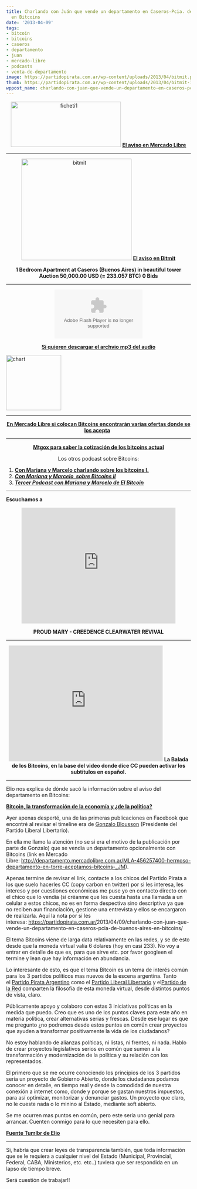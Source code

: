 ```yaml
---
title: Charlando con Juán que vende un departamento en Caseros-Pcia. de Buenos Aires
  en Bitcoins
date: '2013-04-09'
tags:
- bitcoin
- bitcoins
- caseros
- departamento
- juan
- mercado-libre
- podcasts
- venta-de-departamento
image: https://partidopirata.com.ar/wp-content/uploads/2013/04/bitmit.png
thumb: https://partidopirata.com.ar/wp-content/uploads/2013/04/bitmit-150x150.png
wppost_name: charlando-con-juan-que-vende-un-departamento-en-caseros-pcia-de-buenos-aires-en-bitcoins
---
```


<p style="text-align: center;"><a href="https://partidopirata.com.ar/wp-content/uploads/2013/04/ficheti1.png"><img class="aligncenter size-medium wp-image-9079" alt="ficheti1" src="https://partidopirata.com.ar/wp-content/uploads/2013/04/ficheti1-300x123.png" width="300" height="123" /></a>
<strong><a href="http://departamento.mercadolibre.com.ar/MLA-456257400-hermoso-departamento-en-torre-aceptamos-bitcoins-_JM" target="_blank">El aviso en Mercado Libre</a></strong></p>


<hr />
<p style="text-align: center;"><a href="https://partidopirata.com.ar/wp-content/uploads/2013/04/bitmit.png"><img class="aligncenter size-medium wp-image-9080" alt="bitmit" src="https://partidopirata.com.ar/wp-content/uploads/2013/04/bitmit-300x276.png" width="300" height="276" /></a>
<strong><a href="https://www.bitmit.net/en/q/?q=caseros" target="_blank">El aviso en Bitmit</a></strong></p>
<p style="text-align: center;"><strong>1 Bedroom Apartment at Caseros (Buenos Aires) in beautiful tower</strong>
<strong> Auction 50,000.00 USD (= 233.057 BTC)</strong>
<strong> 0 Bids</strong></p>


<hr />

<center>
<object id="player1936526" width="240" height="133" classid="clsid:d27cdb6e-ae6d-11cf-96b8-444553540000" codebase="http://download.macromedia.com/pub/shockwave/cabs/flash/swflash.cab#version=6,0,40,0"><param name="AllowScriptAccess" value="always" /><param name="allowFullScreen" value="true" /><param name="wmode" value="transparent" /><param name="src" value="http://www.ivoox.com/playerivoox_ee_1936526_1.html" /><param name="allowfullscreen" value="true" /><param name="allowscriptaccess" value="always" /><embed id="player1936526" width="240" height="133" type="application/x-shockwave-flash" src="http://www.ivoox.com/playerivoox_ee_1936526_1.html" AllowScriptAccess="always" allowFullScreen="true" wmode="transparent" allowfullscreen="true" allowscriptaccess="always" /></object></center>
<p style="text-align: center;"><strong><a href="http://www.ivoox.com/charlando-juan-vende-departamento-en_md_1936526_1.mp3" target="_blank">Si quieren descargar el archvio mp3 del audio</a></strong></p>
<a href="https://partidopirata.com.ar/wp-content/uploads/2013/04/chart6.png"><img class="aligncenter size-full wp-image-9081" alt="chart" src="https://partidopirata.com.ar/wp-content/uploads/2013/04/chart6.png" width="150" height="150" /></a>

<hr />
<p style="text-align: center;"><strong><a href="http://listado.mercadolibre.com.ar/Bitcoins" target="_blank">En Mercado Libre si colocan Bitcoins encontrarán varias ofertas donde se los acepta</a></strong>
<strong>  </strong></p>


<hr />
<p style="text-align: center;"><strong><a href="https://mtgox.com/" target="_blank">Mtgox para saber la cotización de los bitcoins actual</a></strong></p>
<p style="text-align: center;">Los otros podcast sobre Bitcoins:</p>

<ol>
	<li><strong><a href="https://partidopirata.com.ar/5086/podcast-sobre-bitcoin-aprendiendo-una-nueva-manera-de-intercambiar">Con Mariana y Marcelo charlando sobre los bitcoins I.</a></strong></li>
	<li><em><strong><a href="https://partidopirata.com.ar/6328/con-mariana-y-marcelo-sobre-bitcoin-ii">Con Mariana y Marcelo  sobre Bitcoins II</a></strong></em></li>
	<li><em><strong><a href="https://partidopirata.com.ar/2012/10/08/charlando-con-mariana-y-marcelo-sobre-bitcoins-iii/"> Tercer Podcast con Mariana y Marcelo de El Bitcoin</a></strong></em></li>
</ol>

<hr />

<strong>Escuchamos a</strong>

<center>
<iframe src="http://www.youtube.com/embed/HXwnkWsvlqQ" height="315" width="420" allowfullscreen="" frameborder="0"></iframe></center>
<p style="text-align: center;"><strong>PROUD MARY - CREEDENCE CLEARWATER REVIVAL</strong></p>


<hr />
<p style="text-align: center;"><iframe src="http://www.youtube.com/embed/EPhcWJgwyXc" height="315" width="420" allowfullscreen="" frameborder="0"></iframe>
<strong>La Balada de los Bitcoins, en la base del video donde dice CC pueden activar los subtítulos en español.</strong></p>


<hr />

Elio nos explica de dónde sacó la información sobre el aviso del departamento en Bitcoins:

<strong><a href="http://eliooses.tumblr.com/post/47596663182/bitcoin-la-transformacion-de-la-economia-y-de-la" target="_blank">Bitcoin, la transformación de la economía y ¿de la política?</a></strong>

Ayer apenas desperté, una de las primeras publicaciones en Facebook que encontré al revisar el timeline era de <a href="https://www.facebook.com/gonzalo.blousson?group_id=0" target="_blank">Gonzalo Blousson</a> (Presidente del Partido Liberal Libertario).

En ella me llamo la atención (no se si era el motivo de la publicación por parte de Gonzalo) que se vendía un departamento opcionalmente con Bitcoins (link en Mercado Libre: <a href="http://departamento.mercadolibre.com.ar/MLA-456257400-hermoso-departamento-en-torre-aceptamos-bitcoins-_JM" target="_blank" rel="nofollow nofollow">http://departamento.mercadolibre.com.ar/MLA-456257400-hermoso-departamento-en-torre-aceptamos-bitcoins-_JM</a>).

Apenas termine de revisar el link, contacte a los chicos del Partido Pirata a los que suelo hacerles CC (copy carbon en twitter) por si les interesa, les intereso y por cuestiones económicas me puse yo en contacto directo con el chico que lo vendía (si créanme que les cuesta hasta una llamada a un celular a estos chicos, no es en forma despectiva sino descriptiva ya que no reciben aun financiación, gestione una entrevista y ellos se encargaron de realizarla. Aquí la nota por si les interesa: <a href="https://partidopirata.com.ar/" target="_blank">https://partidopirata.com.ar/</a>2013/04/09/charlando-con-juan-que-vende-un-departamento-en-caseros-pcia-de-buenos-aires-en-bitcoins/

El tema Bitcoins viene de larga data relativamente en las redes, y se de esto desde que la moneda virtual valía 6 dolares (hoy en casi 233). No voy a entrar en detalle de que es, para que sirve etc. por favor googleen el termine y lean que hay información en abundancia.

Lo interesante de esto, es que el tema Bitcoin es un tema de interés común para los 3 partidos políticos mas nuevos de la escena argentina. Tanto el <a href="https://www.facebook.com/PartidoPirataArgentino?group_id=0" target="_blank">Partido Pirata Argentino</a> como el <a href="https://www.facebook.com/liberallibertario?group_id=0" target="_blank">Partido Liberal Libertario</a> y el<a href="https://www.facebook.com/PartidoDeLaRed?group_id=0" target="_blank">Partido de la Red</a> comparten la filosofía de esta moneda virtual, desde distintos puntos de vista, claro.

Públicamente apoyo y colaboro con estas 3 iniciativas políticas en la medida que puedo. Creo que es uno de los puntos claves para este año en materia politica, crear alternativas serias y frescas. Desde ese lugar es que me pregunto ¿no podremos desde estos puntos en común crear proyectos que ayuden a transformar positivamente la vida de los ciudadanos?

No estoy hablando de alianzas políticas, ni listas, ni frentes, ni nada. Hablo de crear proyectos legislativos serios en común que sumen a la transformación y modernización de la política y su relación con los representados.

El primero que se me ocurre conociendo los principios de los 3 partidos seria un proyecto de Gobierno Abierto, donde los ciudadanos podamos conocer en detalle, en tiempo real y desde la comodidad de nuestra conexión a internet como, donde y porque se gastan nuestros impuestos, para así optimizar, monitorizar y denunciar gastos. Un proyecto que claro, no le cueste nada o lo minino al Estado, mediante soft abierto.

Se me ocurren mas puntos en común, pero este seria uno genial para arrancar. Cuenten conmigo para lo que necesiten para ello.

<strong><a href="http://eliooses.tumblr.com/post/47596663182/bitcoin-la-transformacion-de-la-economia-y-de-la" target="_blank">Fuente Tumlbr de Elio</a></strong>

<hr />

Si, habría que crear leyes de transparencia también, que toda información que se le requiera a cualquier nivel del Estado (Municipal, Provincial, Federal, CABA, Ministerios, etc. etc..) tuviera que ser respondida en un lapso de tiempo breve.

Será cuestión de trabajar!!
